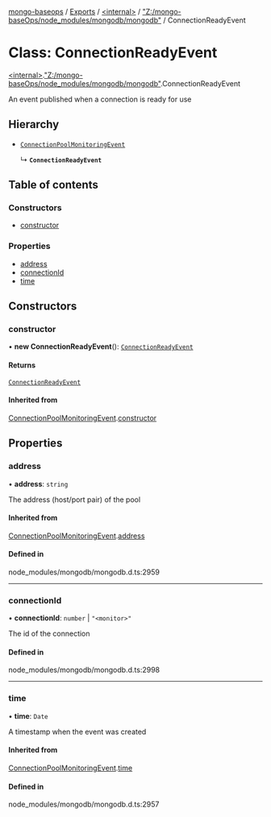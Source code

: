 [mongo-baseops](../README.md) / [Exports](../modules.md) / [\<internal\>](../modules/internal_.md) / ["Z:/mongo-baseOps/node\_modules/mongodb/mongodb"](../modules/internal_._Z__mongo_baseOps_node_modules_mongodb_mongodb_.md) / ConnectionReadyEvent

# Class: ConnectionReadyEvent

[\<internal\>](../modules/internal_.md).["Z:/mongo-baseOps/node\_modules/mongodb/mongodb"](../modules/internal_._Z__mongo_baseOps_node_modules_mongodb_mongodb_.md).ConnectionReadyEvent

An event published when a connection is ready for use

## Hierarchy

- [`ConnectionPoolMonitoringEvent`](internal_._Z__mongo_baseOps_node_modules_mongodb_mongodb_.ConnectionPoolMonitoringEvent.md)

  ↳ **`ConnectionReadyEvent`**

## Table of contents

### Constructors

- [constructor](internal_._Z__mongo_baseOps_node_modules_mongodb_mongodb_.ConnectionReadyEvent.md#constructor)

### Properties

- [address](internal_._Z__mongo_baseOps_node_modules_mongodb_mongodb_.ConnectionReadyEvent.md#address)
- [connectionId](internal_._Z__mongo_baseOps_node_modules_mongodb_mongodb_.ConnectionReadyEvent.md#connectionid)
- [time](internal_._Z__mongo_baseOps_node_modules_mongodb_mongodb_.ConnectionReadyEvent.md#time)

## Constructors

### constructor

• **new ConnectionReadyEvent**(): [`ConnectionReadyEvent`](internal_._Z__mongo_baseOps_node_modules_mongodb_mongodb_.ConnectionReadyEvent.md)

#### Returns

[`ConnectionReadyEvent`](internal_._Z__mongo_baseOps_node_modules_mongodb_mongodb_.ConnectionReadyEvent.md)

#### Inherited from

[ConnectionPoolMonitoringEvent](internal_._Z__mongo_baseOps_node_modules_mongodb_mongodb_.ConnectionPoolMonitoringEvent.md).[constructor](internal_._Z__mongo_baseOps_node_modules_mongodb_mongodb_.ConnectionPoolMonitoringEvent.md#constructor)

## Properties

### address

• **address**: `string`

The address (host/port pair) of the pool

#### Inherited from

[ConnectionPoolMonitoringEvent](internal_._Z__mongo_baseOps_node_modules_mongodb_mongodb_.ConnectionPoolMonitoringEvent.md).[address](internal_._Z__mongo_baseOps_node_modules_mongodb_mongodb_.ConnectionPoolMonitoringEvent.md#address)

#### Defined in

node_modules/mongodb/mongodb.d.ts:2959

___

### connectionId

• **connectionId**: `number` \| ``"<monitor>"``

The id of the connection

#### Defined in

node_modules/mongodb/mongodb.d.ts:2998

___

### time

• **time**: `Date`

A timestamp when the event was created

#### Inherited from

[ConnectionPoolMonitoringEvent](internal_._Z__mongo_baseOps_node_modules_mongodb_mongodb_.ConnectionPoolMonitoringEvent.md).[time](internal_._Z__mongo_baseOps_node_modules_mongodb_mongodb_.ConnectionPoolMonitoringEvent.md#time)

#### Defined in

node_modules/mongodb/mongodb.d.ts:2957
